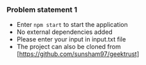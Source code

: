 ### Problem statement 1
- Enter `npm start` to start the application
- No external dependencies added
- Please enter your input in input.txt file 
- The project can also be cloned from [https://github.com/sunsham97/geektrust]